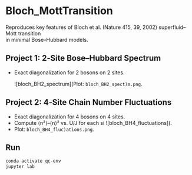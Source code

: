 # Bloch_MottTransition

Reproduces key features of Bloch et al. (Nature 415, 39, 2002) superfluid–Mott transition  
in minimal Bose–Hubbard models.

## Project 1: 2‑Site Bose–Hubbard Spectrum
- Exact diagonalization for 2 bosons on 2 sites.

  ![bloch_BH2_spectrum](Plot: `bloch_BH2_spect)m.png`.

## Project 2: 4‑Site Chain Number Fluctuations
- Exact diagonalization for 4 bosons on 4 sites.
- Compute ⟨n²⟩–⟨n⟩² vs. U/J for each si
  ![bloch_BH4_fluctuations](.
- Plot: `bloch_BH4_fluc)ations.png`.

## Run
```bash
conda activate qc-env
jupyter lab